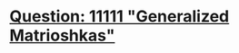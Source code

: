 [Question: 11111 "Generalized Matrioshkas"](http://uva.onlinejudge.org/external/111/11111.html)
===
